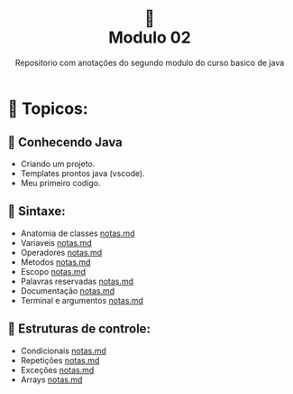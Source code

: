 
<h1 align="center">
🐛<br> Modulo 02</h1>
<div align=center> Repositorio com anotações do segundo modulo do curso basico de java</div>
<br>

# 🔗 Topicos:

## 📌 Conhecendo Java

* Criando um projeto.
* Templates prontos java (vscode).
* Meu primeiro codigo.

## 📌 Sintaxe:

* Anatomia de classes [notas.md](https://github.com/olgaleticialopes/java/tree/main/modulo_02/sintaxe/Anatomia_classe)
* Variaveis [notas.md](https://github.com/olgaleticialopes/java/tree/main/modulo_02/sintaxe/tipos_e_variaveis)
* Operadores [notas.md](https://github.com/olgaleticialopes/java/tree/main/modulo_02/sintaxe/operadores)
* Metodos [notas.md](https://github.com/olgaleticialopes/java/tree/main/modulo_02/sintaxe/metodos)
* Escopo [notas.md](https://github.com/olgaleticialopes/java/tree/main/modulo_02/sintaxe/escopo/)
* Palavras reservadas [notas.md](https://github.com/olgaleticialopes/java/tree/main/modulo_02/sintaxe/palavras_reservadas)
* Documentação [notas.md](https://github.com/olgaleticialopes/java/tree/main/modulo_02/sintaxe/documentação)
* Terminal e argumentos [notas.md](https://github.com/olgaleticialopes/java/tree/main/modulo_02/sintaxe/terminal_argumentos)

## 📌 Estruturas de controle:   

* Condicionais [notas.md]()
* Repetições [notas.md]()
* Exceções [notas.md]()
* Arrays [notas.md]()

